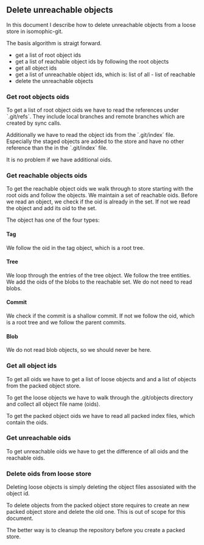 ## Delete unreachable objects
In this document I describe how to delete unreachable objects from a loose store in isomophic-git.

The basis algorithm is straigt forward.
- get a list of root object ids
- get a list of reachable object ids by following the root objects
- get all object ids
- get a list of unreachable object ids, which is: list of all - list of reachable
- delete the unreachable objects

### Get root objects oids
To get a list of root object oids we have to read the references under ˋ.git/refsˋ. They include local branches and remote branches which are created by sync calls.

Additionally we have to read the object ids from the ´.git/index´ file. Especially the staged objects are added to the store and have no other reference than the in the ˋ.git/indexˋ file.

It is no problem if we have additional oids.

### Get reachable objects oids
To get the reachable object oids we walk through to store starting with the root oids and follow the objects. We maintain a set of reachable oids. Before we read an object, we check if the oid is already in the set. If not we read the object and add its oid to the set.

The object has one of the four types:

#### Tag
We follow the oid in the tag object, which is a root tree.
#### Tree
We loop through the entries of the tree object. We follow the tree entities. We add the oids of the blobs to the reachable set. We do not need to read blobs.
#### Commit
We check if the commit is a shallow commit. If not we follow the oid, which is a root tree and we follow the parent commits.
#### Blob
We do not read blob objects, so we should never be here.

### Get all object ids
To get all oids we have to get a list of loose objects and and a list of objects from the packed object store.

To get the loose objects we have to walk through the .git/objects directory and collect all object file name (oids).

To get the packed object oids we have to read all packed index files, which contain the oids.

### Get unreachable oids
To get unreachable oids we have to get the difference of all oids and the reachable oids.

### Delete oids from loose store
Deleting loose objects is simply deleting the object files assosiated with the object id. 

To delete objects from the packed object store requires to create an new packed object store and delete the old one. This is out of scope for this document.

The better way is to cleanup the repository before you create a packed store. 
